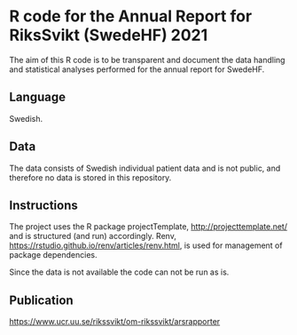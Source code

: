 # R code for the Annual Report for RiksSvikt (SwedeHF) 2021

The aim of this R code is to be transparent and document the data handling 
and statistical analyses performed for the annual report for SwedeHF.

## Language 

Swedish. 

## Data

The data consists of Swedish individual patient data and is not public, 
and therefore no data is stored in this repository. 

## Instructions

The project uses the R package projectTemplate, http://projecttemplate.net/ and 
is structured (and run) accordingly. 
Renv, https://rstudio.github.io/renv/articles/renv.html, is used for 
management of package dependencies.

Since the data is not available the code can not be run as is. 

## Publication

https://www.ucr.uu.se/rikssvikt/om-rikssvikt/arsrapporter 
